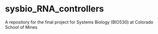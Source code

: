 # sysbio_RNA_controllers
A repository for the final project for Systems Biology (BIO530) at Colorado School of Mines
